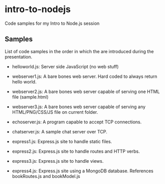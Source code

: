 intro-to-nodejs
===============

Code samples for my Intro to Node.js session

Samples
-------
List of code samples in the order in which the are introduced during the presentation.

* helloworld.js: Server side JavaScript (no web stuff)

* webserver1.js: A bare bones web server. Hard coded to always return hello world.

* webserver2.js: A bare bones web server capable of serving one HTML file (sample.html)

* webserver3.js: A bare bones web server capable of serving any HTML/PNG/CSS/JS file on current folder.

* echoserver.js: A program capable to accept TCP connections.

* chatserver.js: A sample chat server over TCP.

* express1.js: Express.js site to handle static files.

* express2.js: Express.js site to handle routes and HTTP verbs.

* express3.js: Express.js site to handle views.

* express4.js: Express.js site using a MongoDB database. References bookRoutes.js and bookModel.js


